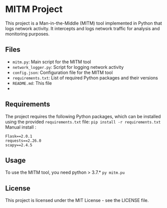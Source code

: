 # MITM Project
This project is a Man-in-the-Middle (MITM) tool implemented in Python that logs network activity. It intercepts and logs network traffic for analysis and monitoring purposes.

## Files
- `mitm.py`: Main script for the MITM tool
- `network_logger.py`: Script for logging network activity
- `config.json`: Configuration file for the MITM tool
- `requirements.txt`: List of required Python packages and their versions
- `README.md`: This file
- 
## Requirements
The project requires the following Python packages, which can be installed using the provided `requirements.txt` file:
```pip install -r requirements.txt```
Manual install :
```
Flask==2.0.1
requests==2.26.0
scapy==2.4.5
```

## Usage
To use the MITM tool, you need python > 3.7.*
```py mitm.pu```

## License
This project is licensed under the MIT License - see the LICENSE file.
